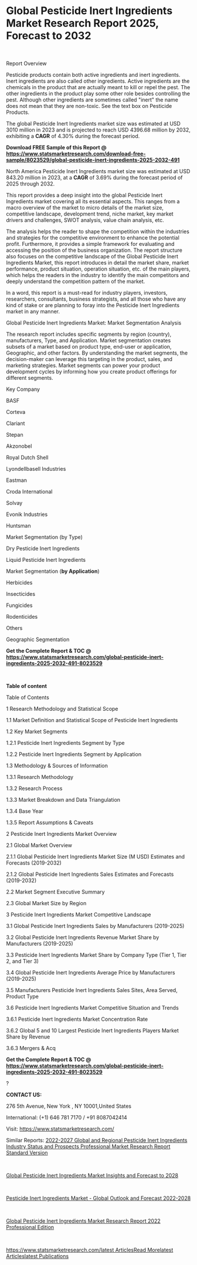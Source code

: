 <h1>Global Pesticide Inert Ingredients Market Research Report 2025, Forecast to 2032</h1><br/><p>Report Overview</p>
 
 
 
 <p>Pesticide products contain both active ingredients and inert ingredients. Inert ingredients are also called other ingredients. Active ingredients are the chemicals in the product that are actually meant to kill or repel the pest. The other ingredients in the product play some other role besides controlling the pest. Although other ingredients are sometimes called "inert" the name does not mean that they are non-toxic. See the text box on Pesticide Products.</p>
 
 
 
 <p>The global Pesticide Inert Ingredients market size was estimated at USD 3010 million in 2023 and is projected to reach USD 4396.68 million by 2032, exhibiting a <strong>CAGR</strong> of 4.30% during the forecast period.</p>
 
 
 
 <p><strong>Download FREE Sample of this Report @ <a href="https://www.statsmarketresearch.com/download-free-sample/8023529/global-pesticide-inert-ingredients-2025-2032-491">https://www.statsmarketresearch.com/download-free-sample/8023529/global-pesticide-inert-ingredients-2025-2032-491</a></strong></p>
 
 
 
 <p>North America Pesticide Inert Ingredients market size was estimated at USD 843.20 million in 2023, at a <strong>CAGR</strong> of 3.69% during the forecast period of 2025 through 2032.</p>
 
 
 
 <p>This report provides a deep insight into the global Pesticide Inert Ingredients market covering all its essential aspects. This ranges from a macro overview of the market to micro details of the market size, competitive landscape, development trend, niche market, key market drivers and challenges, SWOT analysis, value chain analysis, etc.</p>
 
 
 
 <p>The analysis helps the reader to shape the competition within the industries and strategies for the competitive environment to enhance the potential profit. Furthermore, it provides a simple framework for evaluating and accessing the position of the business organization. The report structure also focuses on the competitive landscape of the Global Pesticide Inert Ingredients Market, this report introduces in detail the market share, market performance, product situation, operation situation, etc. of the main players, which helps the readers in the industry to identify the main competitors and deeply understand the competition pattern of the market.</p>
 
 
 
 <p>In a word, this report is a must-read for industry players, investors, researchers, consultants, business strategists, and all those who have any kind of stake or are planning to foray into the Pesticide Inert Ingredients market in any manner.</p>
 
 
 
 <p>Global Pesticide Inert Ingredients Market: Market Segmentation Analysis</p>
 
 
 
 <p>The research report includes specific segments by region (country), manufacturers, Type, and Application. Market segmentation creates subsets of a market based on product type, end-user or application, Geographic, and other factors. By understanding the market segments, the decision-maker can leverage this targeting in the product, sales, and marketing strategies. Market segments can power your product development cycles by informing how you create product offerings for different segments.</p>
 
 
 
 <p>Key Company</p>
 
 
 
 <p>BASF</p>
 
 
 
 <p>Corteva</p>
 
 
 
 <p>Clariant</p>
 
 
 
 <p>Stepan</p>
 
 
 
 <p>Akzonobel</p>
 
 
 
 <p>Royal Dutch Shell</p>
 
 
 
 <p>Lyondellbasell Industries</p>
 
 
 
 <p>Eastman</p>
 
 
 
 <p>Croda International</p>
 
 
 
 <p>Solvay</p>
 
 
 
 <p>Evonik Industries</p>
 
 
 
 <p>Huntsman</p>
 
 
 
 <p>Market Segmentation (by Type)</p>
 
 
 
 <p>Dry Pesticide Inert Ingredients</p>
 
 
 
 <p>Liquid Pesticide Inert Ingredients</p>
 
 
 
 <p>Market Segmentation (<strong>by Application</strong>)</p>
 
 
 
 <p>Herbicides</p>
 
 
 
 <p>Insecticides</p>
 
 
 
 <p>Fungicides</p>
 
 
 
 <p>Rodenticides</p>
 
 
 
 <p>Others</p>
 
 
 
 <p>Geographic Segmentation</p>
 
 
 
 <div><b>Get the Complete Report & TOC @ <a href="https://www.statsmarketresearch.com/global-pesticide-inert-ingredients-2025-2032-491-8023529">https://www.statsmarketresearch.com/global-pesticide-inert-ingredients-2025-2032-491-8023529</a></b></div>
 
 
 
 <p><br />
 
 <b>Table of content</b></p>
 
 
 
 <p>Table of Contents<br />
 
 1 Research Methodology and Statistical Scope<br />
 
 1.1 Market Definition and Statistical Scope of Pesticide Inert Ingredients<br />
 
 1.2 Key Market Segments<br />
 
 1.2.1 Pesticide Inert Ingredients Segment by Type<br />
 
 1.2.2 Pesticide Inert Ingredients Segment by Application<br />
 
 1.3 Methodology & Sources of Information<br />
 
 1.3.1 Research Methodology<br />
 
 1.3.2 Research Process<br />
 
 1.3.3 Market Breakdown and Data Triangulation<br />
 
 1.3.4 Base Year<br />
 
 1.3.5 Report Assumptions & Caveats<br />
 
 2 Pesticide Inert Ingredients Market Overview<br />
 
 2.1 Global Market Overview<br />
 
 2.1.1 Global Pesticide Inert Ingredients Market Size (M USD) Estimates and Forecasts (2019-2032)<br />
 
 2.1.2 Global Pesticide Inert Ingredients Sales Estimates and Forecasts (2019-2032)<br />
 
 2.2 Market Segment Executive Summary<br />
 
 2.3 Global Market Size by Region<br />
 
 3 Pesticide Inert Ingredients Market Competitive Landscape<br />
 
 3.1 Global Pesticide Inert Ingredients Sales by Manufacturers (2019-2025)<br />
 
 3.2 Global Pesticide Inert Ingredients Revenue Market Share by Manufacturers (2019-2025)<br />
 
 3.3 Pesticide Inert Ingredients Market Share by Company Type (Tier 1, Tier 2, and Tier 3)<br />
 
 3.4 Global Pesticide Inert Ingredients Average Price by Manufacturers (2019-2025)<br />
 
 3.5 Manufacturers Pesticide Inert Ingredients Sales Sites, Area Served, Product Type<br />
 
 3.6 Pesticide Inert Ingredients Market Competitive Situation and Trends<br />
 
 3.6.1 Pesticide Inert Ingredients Market Concentration Rate<br />
 
 3.6.2 Global 5 and 10 Largest Pesticide Inert Ingredients Players Market Share by Revenue<br />
 
 3.6.3 Mergers & Acq</p>
 
 
 
 <div><b>Get the Complete Report & TOC @ <a href="https://www.statsmarketresearch.com/global-pesticide-inert-ingredients-2025-2032-491-8023529">https://www.statsmarketresearch.com/global-pesticide-inert-ingredients-2025-2032-491-8023529</a></b></div>
 
 
 
 <p>? </p>
 
 
 
 <p><b>CONTACT US:</b><br />
 
 276 5th Avenue, New York , NY 10001,United States<br />
 
 International: (+1) 646 781 7170 / +91 8087042414<br />
 
 Visit: <a href="https://www.statsmarketresearch.com/">https://www.statsmarketresearch.com/</a><br />
 
 Similar Reports: <a href="https://www.statsmarketresearch.com/global-pesticide-inert-ingredients-2025-2032-491-8023529">2022-2027 Global and Regional Pesticide Inert Ingredients Industry Status and Prospects Professional Market Research Report Standard Version</a><br />
 
 <br />
 
 <a href="https://www.statsmarketresearch.com/global-pesticide-inert-ingredients-2025-2032-491-8023529">Global Pesticide Inert Ingredients Market Insights and Forecast to 2028</a><br />
 
 <br />
 
 <a href="https://www.statsmarketresearch.com/global-pesticide-inert-ingredients-2025-2032-491-8023529">Pesticide Inert Ingredients Market - Global Outlook and Forecast 2022-2028</a><br />
 
 <br />
 
 <a href="https://www.statsmarketresearch.com/global-pesticide-inert-ingredients-2025-2032-491-8023529">Global Pesticide Inert Ingredients Market Research Report 2022 Professional Edition</a><br />
 
 <br />
 
 <a href="https://gyeongbokgung.com">https://www.statsmarketresearch.com/</a><a href="https://hallyeomaritime.com">latest Articles</a><a href="https://jingwansa.com">Read More</a><a href="https://nguoiviet.jp/">latest Articles</a><a href="https://www.intelmarketresearch.com/">latest Publications</a></p>